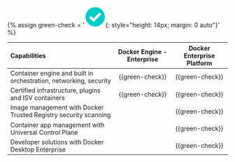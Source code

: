 {% assign green-check = '![yes](/install/images/green-check.svg){: style="height: 14px; margin: 0 auto"}' %}

|  Capabilities                                                                    | Docker Engine - Enterprise | Docker Enterprise Platform |
|:---------------------------------------------------------------------|:-------------------------:|:----------------------------:|
| Container engine and built in orchestration, networking, security | {{green-check}}          | {{green-check}}             |
| Certified infrastructure, plugins and ISV containers              | {{green-check}}          | {{green-check}}             |
| Image management with Docker Trusted Registry security scanning  |                          | {{green-check}}             |
| Container app management with Universal Control Plane             |                          | {{green-check}}             |
| Developer solutions with Docker Desktop Enterprise                           |                        | {{green-check}}             |
